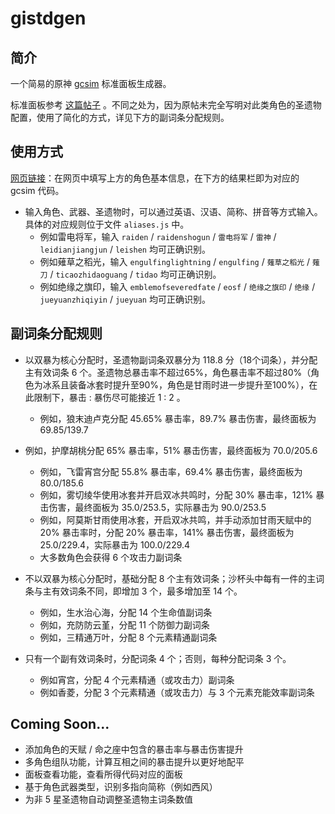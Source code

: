 # gistdgen

## 简介

一个简易的原神 [gcsim](https://gcsim.app) 标准面板生成器。

标准面板参考 [这篇帖子](https://nga.178.com/read.php?tid=29797262) 。不同之处为，因为原帖未完全写明对此类角色的圣遗物配置，使用了简化的方式，详见下方的副词条分配规则。

## 使用方式

[网页链接](https://whatss7.github.io/gistdgen)：在网页中填写上方的角色基本信息，在下方的结果栏即为对应的 gcsim 代码。

- 输入角色、武器、圣遗物时，可以通过英语、汉语、简称、拼音等方式输入。具体的对应规则位于文件 `aliases.js` 中。
  - 例如雷电将军，输入 `raiden` / `raidenshogun` / `雷电将军` / `雷神` / `leidianjiangjun` / `leishen` 均可正确识别。
  - 例如薙草之稻光，输入 `engulfinglightning` / `engulfing` / `薙草之稻光` / `薙刀` / `ticaozhidaoguang` / `tidao` 均可正确识别。
  - 例如绝缘之旗印，输入 `emblemofseveredfate` / `eosf` / `绝缘之旗印` / `绝缘` / `jueyuanzhiqiyin` / `jueyuan` 均可正确识别。

## 副词条分配规则

- 以双暴为核心分配时，圣遗物副词条双暴分为 118.8 分（18个词条），并分配主有效词条 6 个。圣遗物总暴击率不超过65%，角色暴击率不超过80%（角色为冰系且装备冰套时提升至90%，角色是甘雨时进一步提升至100%），在此限制下，暴击 : 暴伤尽可能接近 1 : 2 。

  - 例如，狼末迪卢克分配 45.65% 暴击率，89.7% 暴击伤害，最终面板为 69.85/139.7
- 例如，护摩胡桃分配 65% 暴击率，51% 暴击伤害，最终面板为 70.0/205.6
  - 例如，飞雷宵宫分配 55.8% 暴击率，69.4% 暴击伤害，最终面板为 80.0/185.6
  - 例如，雾切绫华使用冰套并开启双冰共鸣时，分配 30% 暴击率，121% 暴击伤害，最终面板为 35.0/253.5，实际暴击为 90.0/253.5
  - 例如，阿莫斯甘雨使用冰套，开启双冰共鸣，并手动添加甘雨天赋中的 20% 暴击率时，分配 20% 暴击率，141% 暴击伤害，最终面板为 25.0/229.4，实际暴击为 100.0/229.4
  - 大多数角色会获得 6 个攻击力副词条
- 不以双暴为核心分配时，基础分配 8 个主有效词条；沙杯头中每有一件的主词条与主有效词条不同，即增加 3 个，最多增加至 14 个。

  - 例如，生水治心海，分配 14 个生命值副词条
  - 例如，充防防云堇，分配 11 个防御力副词条
  - 例如，三精通万叶，分配 8 个元素精通副词条

- 只有一个副有效词条时，分配词条 4 个；否则，每种分配词条 3 个。

  - 例如宵宫，分配 4 个元素精通（或攻击力）副词条
  - 例如香菱，分配 3 个元素精通（或攻击力）与 3 个元素充能效率副词条

## Coming Soon...

- 添加角色的天赋 / 命之座中包含的暴击率与暴击伤害提升
- 多角色组队功能，计算互相之间的暴击提升以更好地配平
- 面板查看功能，查看所得代码对应的面板
- 基于角色武器类型，识别多指向简称（例如西风）
- 为非 5 星圣遗物自动调整圣遗物主词条数值